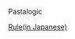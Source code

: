 Pastalogic

[Rule(in Japanese)](https://scrapbox.io/nishio/%E3%80%8C%E3%83%91%E3%82%B9%E3%82%BF%E3%83%AD%E3%82%B8%E3%83%83%E3%82%AF%E3%80%8D%E3%83%AB%E3%83%BC%E3%83%AB)

